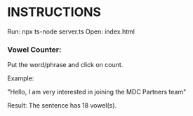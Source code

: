 # INSTRUCTIONS 

Run: npx ts-node server.ts
Open: index.html

### Vowel Counter:

Put the word/phrase and click on count.

Example:

"Hello, I am very interested in joining the MDC Partners team"

Result:
The sentence has 18 vowel(s).